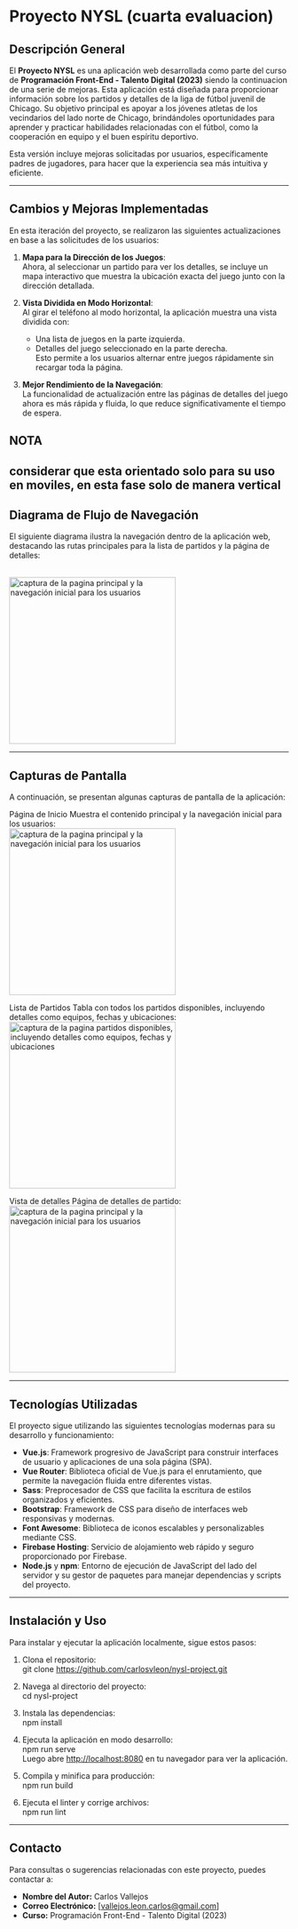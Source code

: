# Proyecto NYSL (cuarta evaluacion)

## Descripción General

El **Proyecto NYSL** es una aplicación web desarrollada como parte del curso de **Programación Front-End - Talento Digital (2023)** siendo la continuacion de una serie de mejoras. Esta aplicación está diseñada para proporcionar información sobre los partidos y detalles de la liga de fútbol juvenil de Chicago. Su objetivo principal es apoyar a los jóvenes atletas de los vecindarios del lado norte de Chicago, brindándoles oportunidades para aprender y practicar habilidades relacionadas con el fútbol, como la cooperación en equipo y el buen espíritu deportivo.

Esta versión incluye mejoras solicitadas por usuarios, específicamente padres de jugadores, para hacer que la experiencia sea más intuitiva y eficiente.

---

## Cambios y Mejoras Implementadas

En esta iteración del proyecto, se realizaron las siguientes actualizaciones en base a las solicitudes de los usuarios:

1. **Mapa para la Dirección de los Juegos**:  
   Ahora, al seleccionar un partido para ver los detalles, se incluye un mapa interactivo que muestra la ubicación exacta del juego junto con la dirección detallada.

2. **Vista Dividida en Modo Horizontal**:  
   Al girar el teléfono al modo horizontal, la aplicación muestra una vista dividida con:
   - Una lista de juegos en la parte izquierda.
   - Detalles del juego seleccionado en la parte derecha.  
   Esto permite a los usuarios alternar entre juegos rápidamente sin recargar toda la página.

3. **Mejor Rendimiento de la Navegación**:  
   La funcionalidad de actualización entre las páginas de detalles del juego ahora es más rápida y fluida, lo que reduce significativamente el tiempo de espera.

## NOTA
**considerar que esta orientado solo para su uso en moviles, en esta fase solo de manera vertical**
---

## Diagrama de Flujo de Navegación

El siguiente diagrama ilustra la navegación dentro de la aplicación web, destacando las rutas principales para la lista de partidos y la página de detalles:

<br>
<img src="src/assets/readme_img/maqueta.png" alt="captura de la pagina principal y la navegación inicial para los usuarios" width="300">

---

## Capturas de Pantalla

A continuación, se presentan algunas capturas de pantalla de la aplicación:

Página de Inicio Muestra el contenido principal y la navegación inicial para los usuarios: 
<br>
<img src="src/assets/readme_img/screen_1.png" alt="captura de la pagina principal y la navegación inicial para los usuarios" width="300">

Lista de Partidos Tabla con todos los partidos disponibles, incluyendo detalles como equipos, fechas y ubicaciones:
<br>
 <img src="src/assets/readme_img/screen_2.png" alt="captura de la pagina partidos disponibles, incluyendo detalles como equipos, fechas y ubicaciones" width="300">

Vista de detalles Página de detalles de partido: 
<br>
<img src="src/assets/readme_img/screen_3.png" alt="captura de la pagina principal y la navegación inicial para los usuarios" width="300">

---

## Tecnologías Utilizadas

El proyecto sigue utilizando las siguientes tecnologías modernas para su desarrollo y funcionamiento:

- **Vue.js**: Framework progresivo de JavaScript para construir interfaces de usuario y aplicaciones de una sola página (SPA).
- **Vue Router**: Biblioteca oficial de Vue.js para el enrutamiento, que permite la navegación fluida entre diferentes vistas.
- **Sass**: Preprocesador de CSS que facilita la escritura de estilos organizados y eficientes.
- **Bootstrap**: Framework de CSS para diseño de interfaces web responsivas y modernas.
- **Font Awesome**: Biblioteca de iconos escalables y personalizables mediante CSS.
- **Firebase Hosting**: Servicio de alojamiento web rápido y seguro proporcionado por Firebase.
- **Node.js** y **npm**: Entorno de ejecución de JavaScript del lado del servidor y su gestor de paquetes para manejar dependencias y scripts del proyecto.

---

## Instalación y Uso

Para instalar y ejecutar la aplicación localmente, sigue estos pasos:

1. Clona el repositorio:  
   git clone https://github.com/carlosvleon/nysl-project.git

2. Navega al directorio del proyecto:  
   cd nysl-project

3. Instala las dependencias:  
   npm install

4. Ejecuta la aplicación en modo desarrollo:  
   npm run serve  
   Luego abre [http://localhost:8080](http://localhost:8080) en tu navegador para ver la aplicación.

5. Compila y minifica para producción:  
   npm run build

6. Ejecuta el linter y corrige archivos:  
   npm run lint

---

## Contacto

Para consultas o sugerencias relacionadas con este proyecto, puedes contactar a:

- **Nombre del Autor:** Carlos Vallejos
- **Correo Electrónico:** [vallejos.leon.carlos@gmail.com]  
- **Curso:** Programación Front-End - Talento Digital (2023)  
